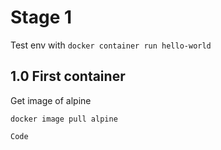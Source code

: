# Stage 1

Test env with `docker container run hello-world`

## 1.0 First container

Get image of alpine
```
docker image pull alpine
```

```
Code
```
